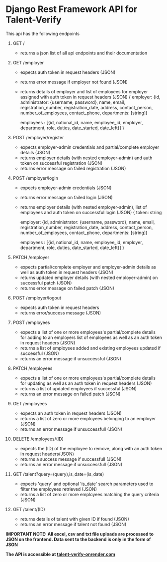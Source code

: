 # Django Rest Framework API for Talent-Verify

This api has the following endpoints

1. GET /

   -  returns a json list of all api endpoints and their documentation

2. GET /employer

   -  expects auth token in request headers (JSON)
   -  returns error message if employer not found (JSON)
   -  returns details of employer and list of employees for employer assigned with auth token in request headers (JSON)
      {
      employer: {id, administrator: {username, password}, name, email, registration_number, registration_date, address, contact_person, number_of_employees, contact_phone, departments: \[string\]}

      employees : [{id, national_id, name, employee_id, employer, department, role, duties, date_started, date_left}]
      }

3. POST /employer/register

   -  expects employer-admin credentials and partial/complete employer details (JSON)
   -  returns employer details (with nested employer-admin) and auth token on successful registration (JSON)
   -  returns error message on failed registration (JSON)

4. POST /employer/login

   -  expects employer-admin credentials (JSON)
   -  returns error message on failed login (JSON)
   -  returns employer details (with nested employer-admin), list of employees and auth token on successful login (JSON)
      {
      token: string

      employer: {id, administrator: {username, password}, name, email, registration_number, registration_date, address, contact_person, number_of_employees, contact_phone, departments: [string]}

      employees : [{id, national_id, name, employee_id, employer, department, role, duties, date_started, date_left}]
      }

5. PATCH /employer

   -  expects partial/complete employer and employer-admin details as well as auth token in request headers (JSON)
   -  returns updated employer details (with nested employer-admin) on successful patch (JSON)
   -  returns error message on failed patch (JSON)

6. POST /employer/logout

   -  expects auth token in request headers
   -  returns error/success message (JSON)

7. POST /employees

   -  expects a list of one or more employees's partial/complete details for adding to an employers list of employees as well as an auth token in request headers (JSON)
   -  returns a list of employees added and existing employees updated if successful (JSON)
   -  returns an error message if unsuccessful (JSON)

8. PATCH /employees

   -  expects a list of one or more employees's partial/complete details for updating as well as an auth token in request headers (JSON)
   -  returns a list of updated employees if successful (JSON)
   -  returns an error message on failed patch (JSON)

9. GET /employees

   -  expects an auth token in request headers (JSON)
   -  returns a list of zero or more employees belonging to an employer (JSON)
   -  returns an error message if unsuccessfull (JSON)

10.   DELETE /employees/(ID)

      -  expects the (ID) of the employee to remove, along with an auth token in request headers(JSON)
      -  returns a success message if successfull (JSON)
      -  returns an error message if unsuccessfull (JSON)

11.   GET /talent?query=(query),is_date=(is_date)

      -  expects 'query' and optional 'is_date' search parameters used to filter the employees retrieved (JSON)
      -  returns a list of zero or more employees matching the query criteria (JSON)

12.   GET /talent/(ID)

      -  returns details of talent with given ID if found (JSON)
      -  returns an error message if talent not found (JSON)

<strong>IMPORTANT NOTE: All excel, csv and txt file uploads are processed to JSON on the frontend. Data sent to the backend is only in the form of JSON<strong>

The API is accessible at [talent-verify-onrender.com](https://talent-verify-onrender.com)
